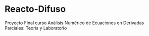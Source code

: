 # Reacto-Difuso
Proyecto Final curso Análisis Numérico de Ecuaciones en Derivadas Parciales: Teoría y Laboratorio
